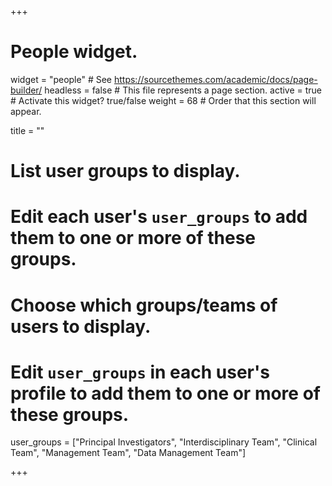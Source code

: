 +++
# People widget.
widget = "people"   # See https://sourcethemes.com/academic/docs/page-builder/
headless = false  # This file represents a page section.
active = true  # Activate this widget? true/false
weight = 68  # Order that this section will appear.

title = ""

# List user groups to display.
#   Edit each user's `user_groups` to add them to one or more of these groups.

  # Choose which groups/teams of users to display.
  #   Edit `user_groups` in each user's profile to add them to one or more of these groups.
  user_groups = ["Principal Investigators",
                 "Interdisciplinary Team",
                 "Clinical Team",
                  "Management Team",
                 "Data Management Team"]



  
+++

